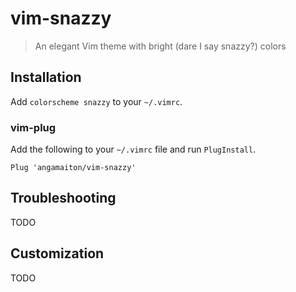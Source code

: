 # vim-snazzy
> An elegant Vim theme with bright (dare I say snazzy?) colors

## Installation

Add `colorscheme snazzy` to your `~/.vimrc`.

### vim-plug
Add the following to your `~/.vimrc` file and run `PlugInstall`.

    Plug 'angamaiton/vim-snazzy'

## Troubleshooting

TODO

## Customization

TODO
